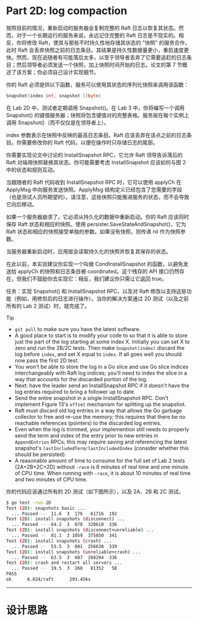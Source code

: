 # Part 2D: log compaction

按照目前的情况，重新启动的服务器会复制完整的 Raft 日志以恢复其状态。然而，对于一个长期运行的服务来说，永远记住完整的 Raft 日志是不现实的。相反，你将修改 Raft，使其与那些不时持久性地存储其状态的 "快照" 的服务合作，此时 Raft 会丢弃快照之前的日志条目。其结果是持久性数据量更小，重启速度更快。然而，现在追随者有可能落后太多，以至于领导者丢弃了它需要追赶的日志条目；然后领导者必须发送一个快照，加上快照时间开始的日志。论文的第 7 节概述了该方案；你必须自己设计实现细节。

你的 Raft 必须提供以下函数，服务可以使用其状态的序列化快照来调用该函数：

```go
Snapshot(index int, snapshot []byte)
```

在 Lab 2D 中，测试者定期调用 Snapshot()。在  Lab 3 中，你将编写一个调用 Snapshot() 的键值服务器；快照将包含键值对的完整表格。服务层在每个实例上调用 Snapshot()（而不仅仅是在领导者上）。

index 参数表示在快照中反映的最高日志条目。Raft 应该丢弃在该点之前的日志条目。你需要修改你的 Raft 代码，以便在操作时只存储日志的尾部。

你需要实现论文中讨论的 InstallSnapshot RPC，它允许 Raft 领导告诉落后的 Raft 对端用快照替换其状态。你可能需要考虑 InstallSnapshot 应该如何与图 2 中的状态和规则互动。

当跟随者的 Raft 代码收到 InstallSnapshot RPC 时，它可以使用 applyCh 在 ApplyMsg 中向服务发送快照。ApplyMsg 结构定义已经包含了您需要的字段（也是测试人员所期望的）。请注意，这些快照只能推进服务的状态，而不会导致它向后移动。

如果一个服务器崩溃了，它必须从持久化的数据中重新启动。你的 Raft 应该同时保存 Raft 状态和相应的快照。使用 persister.SaveStateAndSnapshot()，它为 Raft 状态和相应的快照接受单独的参数。如果没有快照，则传递 nil 作为快照参数。

当服务器重新启动时，应用层会读取持久化的快照并恢复其保存的状态。

在此以前，本实验建议你实现一个叫做 CondInstallSnapshot 的函数，以避免发送给 applyCh 的快照和日志条目被 coordinated。这个残存的 API 接口仍然存在，但我们不鼓励你去实现它：相反，我们建议你只需让它返回 true。

任务：实现 Snapshot() 和 InstallSnapshot RPC，以及对 Raft 修改以支持这些功能（例如，用修剪后的日志进行操作）。当你的解决方案通过 2D 测试（以及之前所有的 Lab 2 测试）时，就完成了。

>[!TIP]
>
>- `git pull` to make sure you have the latest software.
>- A good place to start is to modify your code to so that it is able to store just the part of the log starting at some index X. Initially you can set X to zero and run the 2B/2C tests. Then make `Snapshot(index)` discard the log before `index`, and set X equal to `index`. If all goes well you should now pass the first 2D test.
>- You won't be able to store the log in a Go slice and use Go slice indices interchangeably with Raft log indices; you'll need to index the slice in a way that accounts for the discarded portion of the log.
>- Next: have the leader send an InstallSnapshot RPC if it doesn't have the log entries required to bring a follower up to date.
>- Send the entire snapshot in a single InstallSnapshot RPC. Don't implement Figure 13's `offset` mechanism for splitting up the snapshot.
>- Raft must discard old log entries in a way that allows the Go garbage collector to free and re-use the memory; this requires that there be no reachable references (pointers) to the discarded log entries.
>- Even when the log is trimmed, your implemention still needs to properly send the term and index of the entry prior to new entries in `AppendEntries` RPCs; this may require saving and referencing the latest snapshot's `lastIncludedTerm/lastIncludedIndex` (consider whether this should be persisted).
>- A reasonable amount of time to consume for the full set of Lab 2 tests (2A+2B+2C+2D) without `-race` is 6 minutes of real time and one minute of CPU time. When running with `-race`, it is about 10 minutes of real time and two minutes of CPU time.

你的代码应该通过所有的 2D 测试（如下图所示），以及 2A、2B 和 2C 测试。

```bash
$ go test -run 2D
Test (2D): snapshots basic ...
  ... Passed --  11.6  3  176   61716  192
Test (2D): install snapshots (disconnect) ...
  ... Passed --  64.2  3  878  320610  336
Test (2D): install snapshots (disconnect+unreliable) ...
  ... Passed --  81.1  3 1059  375850  341
Test (2D): install snapshots (crash) ...
  ... Passed --  53.5  3  601  256638  339
Test (2D): install snapshots (unreliable+crash) ...
  ... Passed --  63.5  3  687  288294  336
Test (2D): crash and restart all servers ...
  ... Passed --  19.5  3  268   81352   58
PASS
ok      6.824/raft      293.456s
```





---

# 设计思路

